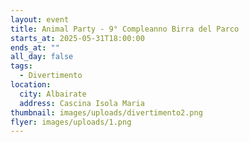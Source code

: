 ```yaml
---
layout: event
title: Animal Party - 9° Compleanno Birra del Parco
starts_at: 2025-05-31T18:00:00
ends_at: ""
all_day: false
tags:
  - Divertimento
location:
  city: Albairate
  address: Cascina Isola Maria
thumbnail: images/uploads/divertimento2.png
flyer: images/uploads/1.png
---
```

